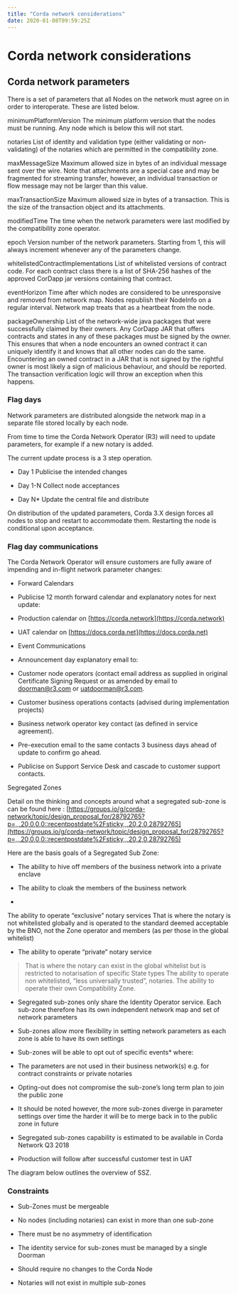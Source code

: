 ```yaml
---
title: "Corda network considerations"
date: 2020-01-08T09:59:25Z
---
```



# Corda network considerations

## Corda network parameters
There is a set of parameters that all Nodes on the network must agree on in order to interoperate. These are listed below.



minimumPlatformVersion
The minimum platform version that the nodes must be running. Any node which is below this will not start.


notaries
List of identity and validation type (either validating or non-validating) of the notaries which are permitted in the compatibility zone.


maxMessageSize
Maximum allowed size in bytes of an individual message sent over the wire. Note that attachments are a special case and may be fragmented for streaming transfer, however, an individual transaction or flow message may not be larger than this value.


maxTransactionSize
Maximum allowed size in bytes of a transaction. This is the size of the transaction object and its attachments.


modifiedTime
The time when the network parameters were last modified by the compatibility zone operator.


epoch
Version number of the network parameters. Starting from 1, this will always increment whenever any of the parameters change.


whitelistedContractImplementations
List of whitelisted versions of contract code. For each contract class there is a list of SHA-256 hashes of the approved CorDapp jar versions containing that contract.


eventHorizon
Time after which nodes are considered to be unresponsive and removed from network map. Nodes republish their NodeInfo on a regular interval. Network map treats that as a heartbeat from the node.


packageOwnership
List of the network-wide java packages that were successfully claimed by their owners. Any CorDapp JAR that offers contracts and states in any of these packages must be signed by the owner. This ensures that when a node encounters an owned contract it can uniquely identify it and knows that all other nodes can do the same. Encountering an owned contract in a JAR that is not signed by the rightful owner is most likely a sign of malicious behaviour, and should be reported. The transaction verification logic will throw an exception when this happens.


### Flag days
Network parameters are distributed alongside the network map in a separate file stored locally by each node.

From time to time the Corda Network Operator (R3) will need to update parameters, for example if a new notary is added.

The current update process is a 3 step operation.


* Day 1 Publicise the intended changes


* Day 1-N Collect node acceptances


* Day N* Update the central file and distribute


On distribution of the updated parameters, Corda 3.X design forces all nodes to stop and restart to accommodate them. Restarting the node is conditional upon acceptance.


### Flag day communications
The Corda Network Operator will ensure customers are fully aware of impending and in-flight network parameter changes:


* Forward Calendars



* Publicise 12 month forward calendar and explanatory notes for next update:


* Production calendar on [https://corda.network](https://corda.network)


* UAT calendar on [https://docs.corda.net](https://docs.corda.net)



* Event Communications



* Announcement day explanatory email to:



* Customer node operators (contact email address as supplied in original Certificate Signing Request or as amended by email to [doorman@r3.com](mailto:doorman@r3.com) or [uatdoorman@r3.com](mailto:uatdoorman@r3.com).


* Customer business operations contacts (advised during implementation projects)


* Business network operator key contact (as defined in service agreement).



* Pre-execution email to the same contacts 3 business days ahead of update to confirm go ahead.


* Publicise on Support Service Desk and cascade to customer support contacts.


Segregated Zones

Detail on the thinking and concepts around what a segregated sub-zone is can be found here : [https://groups.io/g/corda-network/topic/design_proposal_for/28792765?p=,,,20,0,0,0::recentpostdate%2Fsticky,,,20,2,0,28792765](https://groups.io/g/corda-network/topic/design_proposal_for/28792765?p=,,,20,0,0,0::recentpostdate%2Fsticky,,,20,2,0,28792765)

Here are the basis goals of a Segregated Sub Zone:


* The ability to hive off members of the business network into a private enclave


* The ability to cloak the members of the business network


* 

The ability to operate “exclusive” notary services
That is where the notary is not whitelisted globally and is operated to the standard deemed acceptable by the BNO, not the Zone operator and members (as per those in the global whitelist)


* The ability to operate “private” notary service

> 
> That is where the notary can exist in the global whitelist but is restricted to notarisation of specific State types
>                                 The ability to operate non whitelisted, “less universally trusted”, notaries.
>                                 The ability to operate their own Compatibility Zone.


* Segregated sub-zones only share the Identity Operator service. Each sub-zone therefore has its own independent network map and set of network parameters


* Sub-zones allow more flexibility in setting network parameters as each zone is able to have its own settings


* Sub-zones will be able to opt out of specific events* where:



* The parameters are not used in their business network(s) e.g. for contract constraints or private notaries


* Opting-out does not compromise the sub-zone’s long term plan to join the public zone



* It should be noted however, the more sub-zones diverge in parameter settings over time the harder it will be to merge back in to the public zone in future


* Segregated sub-zones capability is estimated to be available in Corda Network Q3 2018


* Production will follow after successful customer test in UAT


The diagram below outlines the overview of SSZ.


### Constraints

* Sub-Zones must be mergeable


* No nodes (including notaries) can exist in more than one sub-zone


* There must be no asymmetry of identification


* The identity service for sub-zones must be managed by a single Doorman


* Should require no changes to the Corda Node


* Notaries will not exist in multiple sub-zones



